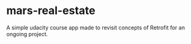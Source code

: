 # mars-real-estate

A simple udacity course app made to revisit concepts of Retrofit for an ongoing project.
